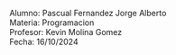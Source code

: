 Alumno: Pascual Fernandez Jorge Alberto
<br>
Materia: Programacion 
<br>
Profesor: Kevin Molina Gomez 
<br>
Fecha: 16/10/2024

